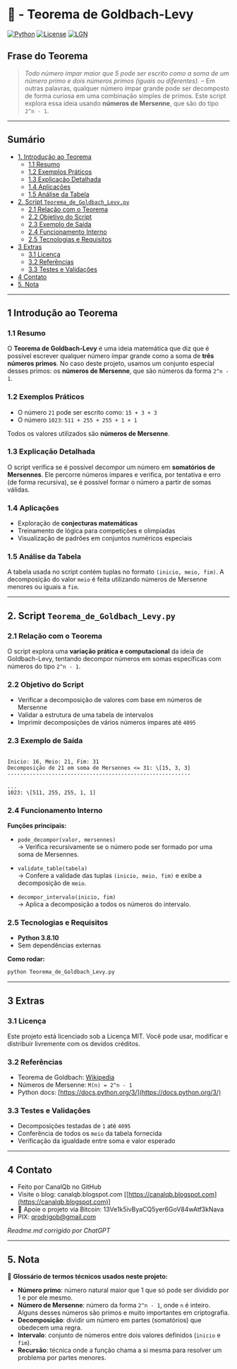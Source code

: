 # 🧠 - Teorema de Goldbach-Levy
[![Python](https://img.shields.io/badge/Python-3.7%2B-blue.svg)](https://www.python.org/)
[![License](https://img.shields.io/badge/license-MIT-green)](LICENSE)
[![LGN](https://img.shields.io/badge/Teorema-Goldbach--Levy-ff69b4.svg)](https://en.wikipedia.org/wiki/Goldbach%27s_conjecture)

## Frase do Teorema

> *Todo número ímpar maior que 5 pode ser escrito como a soma de um número primo e dois números primos (iguais ou diferentes).* – Em outras palavras, qualquer número ímpar grande pode ser decomposto de forma curiosa em uma combinação simples de primos. Este script explora essa ideia usando **números de Mersenne**, que são do tipo `2^n - 1`.

---

## Sumário

* [1. Introdução ao Teorema](#1-introdução-ao-teorema)
  * [1.1 Resumo](#11-resumo)
  * [1.2 Exemplos Práticos](#12-exemplos-práticos)
  * [1.3 Explicação Detalhada](#13-explicação-detalhada)
  * [1.4 Aplicações](#14-aplicações)
  * [1.5 Análise da Tabela](#15-análise-da-tabela)
* [2. Script `Teorema_de_Goldbach_Levy.py`](#2-script-teorema_de_goldbach_levypy)
  * [2.1 Relação com o Teorema](#21-relação-com-o-teorema)
  * [2.2 Objetivo do Script](#22-objetivo-do-script)
  * [2.3 Exemplo de Saída](#23-exemplo-de-saída)
  * [2.4 Funcionamento Interno](#24-funcionamento-interno)
  * [2.5 Tecnologias e Requisitos](#25-tecnologias-e-requisitos)
* [3 Extras](#3-extras)
  * [3.1 Licença](#31-licença)
  * [3.2 Referências](#32-referencias)
  * [3.3 Testes e Validações](#33-testes-e-validações)
* [4 Contato](#4-contato)
* [5. Nota](#5-nota)

---

## 1 Introdução ao Teorema

### 1.1 Resumo

O **Teorema de Goldbach-Levy** é uma ideia matemática que diz que é possível escrever qualquer número ímpar grande como a soma de **três números primos**. No caso deste projeto, usamos um conjunto especial desses primos: os **números de Mersenne**, que são números da forma `2^n - 1`.

### 1.2 Exemplos Práticos

- O número `21` pode ser escrito como: `15 + 3 + 3`
- O número `1023`: `511 + 255 + 255 + 1 + 1`

Todos os valores utilizados são **números de Mersenne**.

### 1.3 Explicação Detalhada

O script verifica se é possível decompor um número em **somatórios de Mersennes**. Ele percorre números ímpares e verifica, por tentativa e erro (de forma recursiva), se é possível formar o número a partir de somas válidas.

### 1.4 Aplicações

- Exploração de **conjecturas matemáticas**
- Treinamento de lógica para competições e olimpíadas
- Visualização de padrões em conjuntos numéricos especiais

### 1.5 Análise da Tabela

A tabela usada no script contém tuplas no formato `(inicio, meio, fim)`. A decomposição do valor `meio` é feita utilizando números de Mersenne menores ou iguais a `fim`.

---

## 2. Script `Teorema_de_Goldbach_Levy.py`

### 2.1 Relação com o Teorema

O script explora uma **variação prática e computacional** da ideia de Goldbach-Levy, tentando decompor números em somas específicas com números do tipo `2^n - 1`.

### 2.2 Objetivo do Script

- Verificar a decomposição de valores com base em números de Mersenne
- Validar a estrutura de uma tabela de intervalos
- Imprimir decomposições de vários números ímpares até `4095`

### 2.3 Exemplo de Saída

```

Inicio: 16, Meio: 21, Fim: 31
Decomposição de 21 em soma de Mersennes <= 31: \[15, 3, 3]
----------------------------------------------------------

...
1023: \[511, 255, 255, 1, 1]

```

### 2.4 Funcionamento Interno

**Funções principais:**

- `pode_decompor(valor, mersennes)`  
  → Verifica recursivamente se o número pode ser formado por uma soma de Mersennes.

- `validate_table(tabela)`  
  → Confere a validade das tuplas `(inicio, meio, fim)` e exibe a decomposição de `meio`.

- `decompor_intervalo(inicio, fim)`  
  → Aplica a decomposição a todos os números do intervalo.

### 2.5 Tecnologias e Requisitos

- **Python 3.8.10**  
- Sem dependências externas

**Como rodar:**

```bash
python Teorema_de_Goldbach_Levy.py
````

---

## 3 Extras

### 3.1 Licença

Este projeto está licenciado sob a Licença MIT. Você pode usar, modificar e distribuir livremente com os devidos créditos.

### 3.2 Referências

* Teorema de Goldbach: [Wikipedia](https://en.wikipedia.org/wiki/Goldbach%27s_conjecture)
* Números de Mersenne: `M(n) = 2^n - 1`
* Python docs: [https://docs.python.org/3/](https://docs.python.org/3/)

### 3.3 Testes e Validações

* Decomposições testadas de `1` até `4095`
* Conferência de todos os `meio` da tabela fornecida
* Verificação da igualdade entre soma e valor esperado

---

## 4 Contato

* Feito por CanalQb no GitHub
* Visite o blog: canalqb.blogspot.com \[[https://canalqb.blogspot.com](https://canalqb.blogspot.com)]
* 💸 Apoie o projeto via Bitcoin: 13Ve1k5ivByaCQ5yer6GoV84wAtf3kNava
* PIX: [qrodrigob@gmail.com](mailto:qrodrigob@gmail.com)

*Readme.md corrigido por ChatGPT*

---

## 5. Nota

📘 **Glossário de termos técnicos usados neste projeto:**

* **Número primo**: número natural maior que 1 que só pode ser dividido por 1 e por ele mesmo.
* **Número de Mersenne**: número da forma `2^n - 1`, onde `n` é inteiro. Alguns desses números são primos e muito importantes em criptografia.
* **Decomposição**: dividir um número em partes (somatórios) que obedecem uma regra.
* **Intervalo**: conjunto de números entre dois valores definidos (`inicio` e `fim`).
* **Recursão**: técnica onde a função chama a si mesma para resolver um problema por partes menores.
